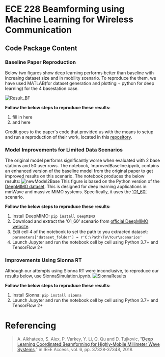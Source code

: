 # ECE 228 Beamforming using Machine Learning for Wireless Communication 

## Code Package Content 

### Baseline Paper Reproduction
Below two figures show deep learning performs better than baseline with increaing dataset size and in mobility scenario. To reproduce the them, we have used MATLAB(for dataset generation and plotting + python for deep learning) for the 4 basestation case. 

![Result_BF](https://github.com/user-attachments/assets/8ffc27e2-5508-415f-a19e-c6c4483f2c36)



**Follow the below steps to reproduce these results:**
1. fill in here
2. and here

Credit goes to the paper's code that provided us with the means to setup and run a reproduction of their work, located in this [repository](https://github.com/wireless-intelligence-lab/DeepLearning-CoordinatedBeamforming).

### Model Improvements for Limited Data Scenarios
The original model performs significantly worse when evaluated with 2 base stations and 50 user rows. The notebook, ImprovedBaseline.ipynb, contains an enhanced version of the baseline model from the original paper to get improved results on this scenario. The notebook produces the below results:
![newModel2Base](https://github.com/user-attachments/assets/85d152f7-8f24-49ab-aa0c-c73c3062c6de)
This figure is based on the Python version of the [DeepMIMO dataset](https://deepmimo.net/versions/v2-python/). This is designed for deep learning applications in mmWave and massive MIMO systems. Specifically, it uses the ['O1_60'](https://deepmimo.net/scenarios/o1-scenario/) scenario.

**Follow the below steps to reproduce these results:**
1. Install DeepMIMO: `pip install DeepMIMO`
2. Download and extract the '01_60' scenario from [official DeepMIMO website](https://deepmimo.net/scenarios/o1-scenario/).
3. Edit cell 4 of the notebook to set the path to you extracted dataset: `parameters['dataset_folder'] = r'C:\Path\To\Your\scenarios'`
4. Launch Jupyter and run the notebook cell by cell using Python 3.7+ and TensorFlow 2+

### Improvements Using Sionna RT 
Although our attempts using Sionna RT were inconclusive, to reproduce our results below, use SionnaSimulation.ipynb. 
![SionnaResults](https://github.com/user-attachments/assets/c4542123-24ff-4838-8fdb-08e2f1078e02)

**Follow the below steps to reproduce these results:**
1. Install Sionna: `pip install sionna`
2. Launch Jupyter and run the notebook cell by cell using Python 3.7+ and TensorFlow 2+

# Referencing
> A. Alkhateeb, S. Alex, P. Varkey, Y. Li, Q. Qu and D. Tujkovic, "[Deep Learning Coordinated Beamforming for Highly-Mobile Millimeter Wave Systems](https://ieeexplore.ieee.org/abstract/document/8395149)," in IEEE Access, vol. 6, pp. 37328-37348, 2018.
